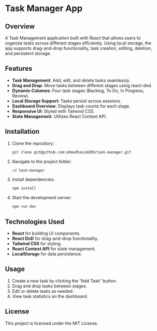 # Task Manager App

## Overview

A Task Management application built with React that allows users to organize tasks across different stages efficiently. Using local storage, the app supports drag-and-drop functionality, task creation, editing, deletion, and persistent storage.

## Features

- **Task Management**: Add, edit, and delete tasks seamlessly.
- **Drag and Drop**: Move tasks between different stages using react-dnd.
- **Dynamic Columns**: Four task stages (Backlog, To Do, In Progress, Review).
- **Local Storage Support**: Tasks persist across sessions.
- **Dashboard Overview**: Displays task counts for each stage.
- **Responsive UI**: Styled with Tailwind CSS.
- **State Management**: Utilizes React Context API.

## Installation

1. Clone the repository:
   ```sh
   git clone git@github.com:ahmedhasim209/task-manager.git
   ```
2. Navigate to the project folder:
   ```sh
   cd task-manager
   ```
3. Install dependencies:
   ```sh
   npm install
   ```
4. Start the development server:
   ```sh
   npm run dev
   ```

## Technologies Used

- **React** for building UI components.
- **React DnD** for drag-and-drop functionality.
- **Tailwind CSS** for styling.
- **React Context API** for state management.
- **LocalStorage** for data persistence.

## Usage

1. Create a new task by clicking the "Add Task" button.
2. Drag and drop tasks between stages.
3. Edit or delete tasks as needed.
4. View task statistics on the dashboard.

## License

This project is licensed under the MIT License.

